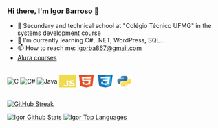 ### Hi there, I'm Igor Barroso 👋

- 🔭 Secundary and technical school at "Colégio Técnico UFMG" in the systems development course
- 🌱 I’m currently learning C#, .NET, WordPress, SQL...
- 📫 How to reach me: igorba867@gmail.com
- <a href="https://cursos.alura.com.br/user/igorbarroso/fullCertificate/6eae8eb7737e6b9bdc12ff98d20f6ae6" target="_blank">Alura courses</a>

<div style="display: inline_block"><br>
  <img align="center" alt="C" height="30" width="40" src="https://cdn.jsdelivr.net/gh/devicons/devicon/icons/c/c-original.svg" />
  <img align="center" alt="C#" height="30" width="40" src="https://cdn.jsdelivr.net/gh/devicons/devicon/icons/csharp/csharp-original.svg" />
  <img align="center" alt="Java" height="30" width="40" src="https://cdn.jsdelivr.net/gh/devicons/devicon/icons/java/java-original.svg" />
  <img align="center" alt="JavaScript" height="30" width="40" src="https://raw.githubusercontent.com/devicons/devicon/master/icons/javascript/javascript-plain.svg">
  <img align="center" alt="HTML" height="30" width="40" src="https://raw.githubusercontent.com/devicons/devicon/master/icons/html5/html5-original.svg">
  <img align="center" alt="CSS" height="30" width="40" src="https://raw.githubusercontent.com/devicons/devicon/master/icons/css3/css3-original.svg">
  <img align="center" alt="Python" height="30" width="40" src="https://raw.githubusercontent.com/devicons/devicon/master/icons/python/python-original.svg">
</div>

## 
[![GitHub Streak](https://streak-stats.demolab.com/?user=IgorBarrosoAlmeida&theme=react&hide_border=true&background=0D1115)](https://git.io/streak-stats)

<a href="https://github.com/IgorBarrosoAlmeida"><img alt="Igor Github Stats" height="180em" src="https://github-readme-stats-alpha-nine-47.vercel.app/api?username=IgorBarrosoAlmeida&show_icons=true&count_private=true&theme=react&hide_border=true&bg_color=0D1115" /></a> <a href="https://github.com/IgorBarrosoAlmeida"><img alt="Igor Top Languages" height="180em" src="https://github-readme-stats-alpha-nine-47.vercel.app/api/top-langs/?username=IgorBarrosoAlmeida&langs_count=8&layout=compact&theme=react&hide_border=true&bg_color=0D1115" />
</a>

<!--
<a href="https://github.com/IgorBarrosoAlmeida"><img alt="Igor Github Stats" height="180em" src="https://github-readme-stats.vercel.app/api?username=IgorBarrosoAlmeida&show_icons=true&count_private=true&theme=react&hide_border=true&bg_color=0D1115" /></a>
<a href="https://github.com/IgorBarrosoAlmeida"><img alt="Igor Top Languages" height="180em" src="https://github-readme-stats.vercel.app/api/top-langs/?username=IgorBarrosoAlmeida&langs_count=8&count_private=true&layout=compact&theme=react&hide_border=true&bg_color=0D1115" /></a>


<a href="https://github.com/IgorBarrosoAlmeida"><img alt="Igor Github Stats" height="180em" src="https://github-readme-stats.vercel.app/api?username=igorbarrosoalmeida&show_icons=true&theme=radical" /></a>
<a href="https://github.com/IgorBarrosoAlmeida"><img alt="Igor Top Languages" height="180em" src="https://github-readme-stats.vercel.app/api/top-langs/?username=igorbarrosoalmeida&layout=compact&theme=radical&langs_count=8" /></a>

<a href="https://github.com/IgorBarrosoAlmeida"><img alt="Igor Top Languages" height="180em" src="https://github-readme-stats.vercel.app/api/top-langs/?username=igorbarrosoalmeida&langs_count=8&layout=compact&theme=radical" /></a>



![Anurag's GitHub stats](https://github-readme-stats.vercel.app/api?username=igorbarrosoalmeida&show_icons=true&theme=radical)
[![Top Langs](https://github-readme-stats.vercel.app/api/top-langs/?username=igorbarrosoalmeida&layout=compact&theme=radical&langs_count=8)](https://github.com/IgorBarrosoAlmeida)


<a href="https://github.com/IgorBarrosoAlmeida">
<img alt="Igor Top Languages" height="180em" src="https://github-readme-stats.vercel.app/api/top-langs/?username=igorbarrosoalmeida&langs_count=8&count_private=true&layout=compact&theme=react&hide_border=true&bg_color=0D1115" /></a>

![Anurag's GitHub stats](https://github-readme-stats.vercel.app/api?username=igorbarrosoalmeida&show_icons=true&theme=radical) 
[![Top Langs](https://github-readme-stats.vercel.app/api/top-langs/?username=igorbarrosoalmeida&layout=compact&theme=radical&langs_count=8)](https://github.com/IgorBarrosoAlmeida) 

<img src="https://user-images.githubusercontent.com/73097560/115834477-dbab4500-a447-11eb-908a-139a6edaec5c.gif"><br><br>

<a href="https://github.com/IgorBarrosoAlmeida"> <img src="https://github-readme-stats.vercel.app/api?username=igorbarrosoalmeida&include_all_commits=true&show_icons=true&line_height=20&title_color=7A7ADB&icon_color=2234AE&text_color=D3D3D3&bg_color=0,000000,130F40" height="180em"/>
  <img src="https://github-readme-stats.vercel.app/api/top-langs?username=igorbarrosoalmeida&show_icons=true&layout=compact&line_height=20&title_color=7A7ADB&icon_color=2234AE&text_color=D3D3D3&bg_color=0,000000,130F40" height="180em" alt="0xabdulkhalid"/></a>
-->
